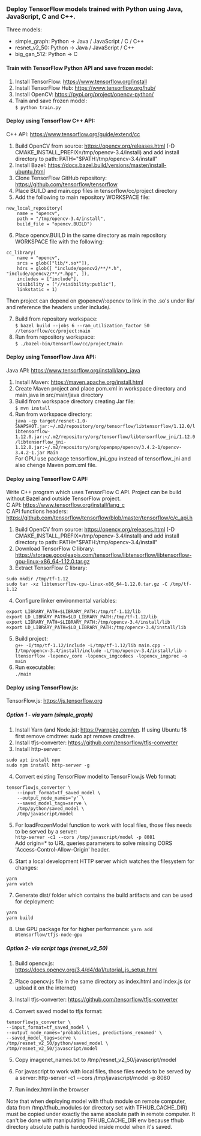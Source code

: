 ### Deploy TensorFlow models trained with Python using Java, JavaScript, C and C++. 

Three models:
- simple_graph: Python -> Java / JavaScript / C / C++
- resnet_v2_50: Python -> Java / JavaScript / C++
- big_gan_512: Python -> C

#### Train with TensorFlow Python API and save frozen model:
1. Install TensorFlow: https://www.tensorflow.org/install<br/>
2. Install TensorFlow Hub: https://www.tensorflow.org/hub/<br/>
3. Install OpenCV: https://pypi.org/project/opencv-python/<br/>
4. Train and save frozen model:<br/>
```$ python train.py```<br/>

#### Deploy using TensorFlow C++ API:
C++ API: https://www.tensorflow.org/guide/extend/cc<br/>
1. Build OpenCV from source: https://opencv.org/releases.html (-D CMAKE_INSTALL_PREFIX=/tmp/opencv-3.4/install) and add install directory to path: PATH="$PATH:/tmp/opencv-3.4/install"<br />
2. Install Bazel: https://docs.bazel.build/versions/master/install-ubuntu.html<br/>
3. Clone TensorFlow GitHub repository: https://github.com/tensorflow/tensorflow<br/>
4. Place BUILD and main.cpp files in tensorflow/cc/project directory<br/>
5. Add the following to main repository WORKSPACE file:
```
new_local_repository(
    name = "opencv",
    path = "/tmp/opencv-3.4/install",
    build_file = "opencv.BUILD")
```
6. Place opencv.BUILD in the same directory as main repository WORKSPACE file with the following:
```
cc_library(
    name = "opencv",
    srcs = glob(["lib/*.so*"]),
    hdrs = glob([ "include/opencv2/**/*.h", "include/opencv2/**/*.hpp", ]), 
    includes = ["include"],
    visibility = ["//visibility:public"], 
    linkstatic = 1)
```
Then project can depend on @opencv//:opencv to link in the .so's under lib/ and reference the headers under include/.

7. Build from repository workspace:<br/>
```$ bazel build --jobs 6 --ram_utilization_factor 50 //tensorflow/cc/project:main```
8. Run from repository workspace:<br/>
```$ ./bazel-bin/tensorflow/cc/project/main```

#### Deploy using TensorFlow Java API:
Java API: https://www.tensorflow.org/install/lang_java<br/>
1. Install Maven: https://maven.apache.org/install.html<br/>
2. Create Maven project and place pom.xml in workspace directory and main.java in src/main/java directory<br/>
3. Build from workspace directory creating Jar file:<br/>
```$ mvn install```
4. Run from workspace directory:<br/>
```java -cp target/resnet-1.0-SNAPSHOT.jar:~/.m2/repository/org/tensorflow/libtensorflow/1.12.0/libtensorflow-1.12.0.jar:~/.m2/repository/org/tensorflow/libtensorflow_jni/1.12.0/libtensorflow_jni-1.12.0.jar:~/.m2/repository/org/openpnp/opencv/3.4.2-1/opencv-3.4.2-1.jar Main```<br/>
For GPU use package tensorflow_jni_gpu instead of tensorflow_jni and also chenge Maven pom.xml file.

#### Deploy using TensorFlow C API:
Write C++ program which uses TensorFlow C API. Project can be build without Bazel and outside TensorFlow project.<br/>
C API: https://www.tensorflow.org/install/lang_c<br/>
C API functions headers: https://github.com/tensorflow/tensorflow/blob/master/tensorflow/c/c_api.h<br/>
1. Build OpenCV from source: https://opencv.org/releases.html (-D CMAKE_INSTALL_PREFIX=/tmp/opencv-3.4/install) and add install directory to path: PATH="$PATH:/tmp/opencv-3.4/install"
2. Download TensorFlow C library: https://storage.googleapis.com/tensorflow/libtensorflow/libtensorflow-gpu-linux-x86_64-1.12.0.tar.gz
3. Extract TensorFlow C library:
```
sudo mkdir /tmp/tf-1.12
sudo tar -xz libtensorflow-cpu-linux-x86_64-1.12.0.tar.gz -C /tmp/tf-1.12
```
4. Configure linker environmental variables:
```
export LIBRARY_PATH=$LIBRARY_PATH:/tmp/tf-1.12/lib
export LD_LIBRARY_PATH=$LD_LIBRARY_PATH:/tmp/tf-1.12/lib
export LIBRARY_PATH=$LIBRARY_PATH:/tmp/opencv-3.4/install/lib
export LD_LIBRARY_PATH=$LD_LIBRARY_PATH:/tmp/opencv-3.4/install/lib
```
5. Build project:<br/>
```g++ -I/tmp/tf-1.12/include -L/tmp/tf-1.12/lib main.cpp -I/tmp/opencv-3.4/install/include -L/tmp/opencv-3.4/install/lib -ltensorflow -lopencv_core -lopencv_imgcodecs -lopencv_imgproc -o main```
6. Run executable:<br/>
```./main```

#### Deploy using TensorFlow.js:
TensorFlow.js: https://js.tensorflow.org

##### Option 1 - via yarn (simple_graph)
1. Install Yarn (and Node.js): https://yarnpkg.com/en. If using Ubuntu 18 first remove cmdtree: sudo apt remove cmdtree.
2. Install tfjs-converter: https://github.com/tensorflow/tfjs-converter
3. Install http-server:
```
sudo apt install npm
sudo npm install http-server -g
```
4. Convert existing TensorFlow model to TensorFlow.js Web format:
```
tensorflowjs_converter \
    --input_format=tf_saved_model \
    --output_node_names='y' \
    --saved_model_tags=serve \
    /tmp/python/saved_model \
    /tmp/javascript/model
```
5. For loadFrozenModel function to work with local files, those files needs to be served by a server:<br/>
```http-server -c1 --cors /tmp/javascript/model -p 8081```<br/>
Add origin=* to URL queries parameters to solve missing CORS 'Access-Control-Allow-Origin' header.

6. Start a local development HTTP server which watches the filesystem for changes:
```
yarn
yarn watch
```
7. Generate dist/ folder which contains the build artifacts and can be used for deployment:
```
yarn
yarn build
```
8. Use GPU package for for higher performance:
```yarn add @tensorflow/tfjs-node-gpu```

##### Option 2- via script tags (resnet_v2_50)

1. Build opencv.js: https://docs.opencv.org/3.4/d4/da1/tutorial_js_setup.html

2. Place opencv.js file in the same directory as index.html and index.js (or upload it on the internet)

3. Install tfjs-converter: https://github.com/tensorflow/tfjs-converter

4. Convert saved model to tfjs format:
```
tensorflowjs_converter \
--input_format=tf_saved_model \
--output_node_names='probabilities, predictions_renamed' \
--saved_model_tags=serve \
/tmp/resnet_v2_50/python/saved_model \
/tmp/resnet_v2_50/javascript/model
```
5. Copy imagenet_names.txt to /tmp/resnet_v2_50/javascript/model

6. For javascript to work with local files, those files needs to be served by a server:
http-server -c1 --cors /tmp/javascript/model -p 8080

7. Run index.html in the browser

Note that when deploying model with tfhub module on remote computer, data from /tmp/tfhub_modules (or directory set with TFHUB_CACHE_DIR) must be copied under exactly the same absolute path in remote computer. It can't be done with manipulating TFHUB_CACHE_DIR env because tfhub directory absolute path is hardcoded inside model when it's saved.
